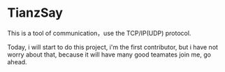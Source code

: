 # TianzSay
This is a tool of communication，use the TCP/IP(UDP) protocol.

Today, i will start to do this project, i'm the first contributor, but i have not worry about that, because it will have many good teamates join me, go ahead.
